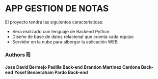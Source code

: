 # APP GESTION DE NOTAS

 El proyecto tendra las siguientes características:

- Sera realizado con lenguaje de Backend Python
- Diseño de base de datos relacional
que cuenta cada equipo
- Servidor en la nube para albergar la aplicación WEB

### Authors 🗒
**Jose David Bermejo Padilla Back-end**
**Brandon Martinez Cardona Back-end**
**Yosef Benavraham Pardo Back-end**
